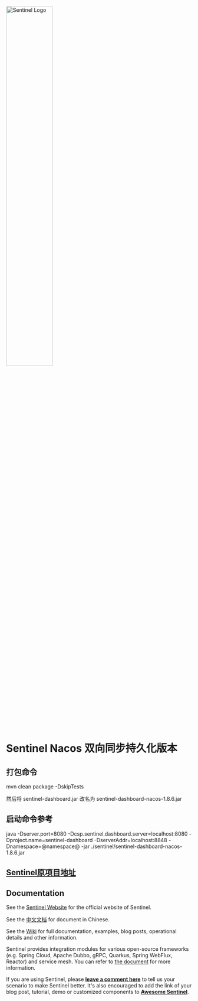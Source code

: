 <img src="https://user-images.githubusercontent.com/9434884/43697219-3cb4ef3a-9975-11e8-9a9c-73f4f537442d.png" alt="Sentinel Logo" width="50%">

# Sentinel Nacos 双向同步持久化版本

## 打包命令

mvn clean package -DskipTests

然后将 sentinel-dashboard.jar 改名为 sentinel-dashboard-nacos-1.8.6.jar

## 启动命令参考

java -Dserver.port=8080 -Dcsp.sentinel.dashboard.server=localhost:8080 -Dproject.name=sentinel-dashboard -DserverAddr=localhost:8848 -Dnamespace=@namespace@ -jar ./sentinel/sentinel-dashboard-nacos-1.8.6.jar

## [Sentinel原项目地址](https://github.com/alibaba/Sentinel)

## Documentation

See the [Sentinel Website](https://sentinelguard.io/) for the official website of Sentinel.

See the [中文文档](https://sentinelguard.io/zh-cn/docs/introduction.html) for document in Chinese.

See the [Wiki](https://github.com/alibaba/Sentinel/wiki) for full documentation, examples, blog posts, operational details and other information.

Sentinel provides integration modules for various open-source frameworks
(e.g. Spring Cloud, Apache Dubbo, gRPC, Quarkus, Spring WebFlux, Reactor) and service mesh.
You can refer to [the document](https://sentinelguard.io/en-us/docs/open-source-framework-integrations.html) for more information.

If you are using Sentinel, please [**leave a comment here**](https://github.com/alibaba/Sentinel/issues/18) to tell us your scenario to make Sentinel better.
It's also encouraged to add the link of your blog post, tutorial, demo or customized components to [**Awesome Sentinel**](./doc/awesome-sentinel.md).
